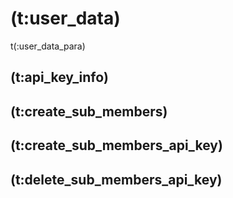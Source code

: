 # (t:user_data)
t(:user_data_para)

## (t:api_key_info)
## (t:create_sub_members)
## (t:create_sub_members_api_key)
## (t:delete_sub_members_api_key)
